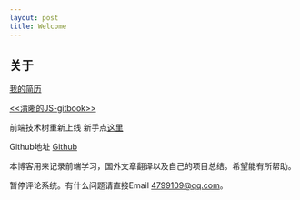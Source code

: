 ```yaml
---
layout: post
title: Welcome
---
```


## 关于

[我的简历](http://haoqiao.me/resume)

[<<清晰的JS-gitbook>>](https://linshuizhaoying.gitbooks.io/-cjs/content/index.html)

前端技术树重新上线 新手点[这里](http://learn.haoqiao.me)

Github地址  [Github](https://github.com/linshuizhaoying)



本博客用来记录前端学习，国外文章翻译以及自己的项目总结。希望能有所帮助。

暂停评论系统。有什么问题请直接Email 4799109@qq.com。

